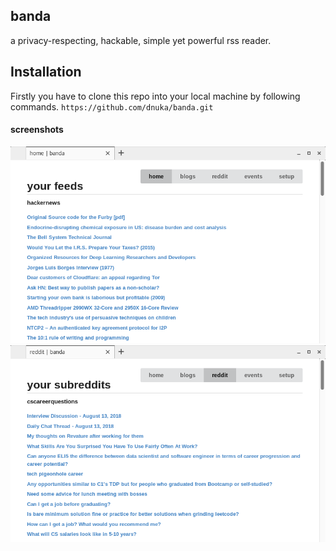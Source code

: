 ## banda

a privacy-respecting, hackable, simple yet powerful rss reader.

## Installation
Firstly you have to clone this repo into your local machine by following commands.
`https://github.com/dnuka/banda.git `


#### screenshots

![](static/img/1.png)
![](static/img/2.png)


